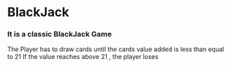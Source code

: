 # BlackJack

### It is a classic BlackJack Game

The Player has to draw cards until the cards value added is less than equal to 21
If the value reaches above 21 , the player loses
